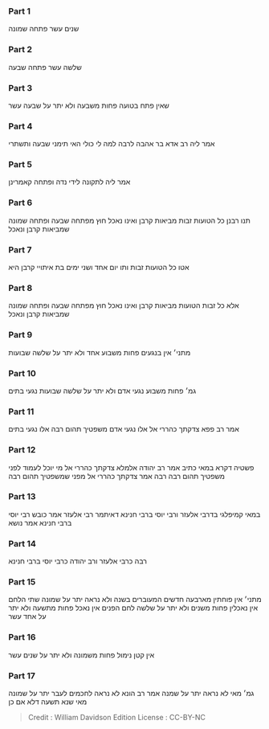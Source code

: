 
### Part 1
שנים עשר פתחה שמונה

### Part 2
שלשה עשר פתחה שבעה

### Part 3
שאין פתח בטועה פחות משבעה ולא יתר על שבעה עשר

### Part 4
אמר ליה רב אדא בר אהבה לרבה למה לי כולי האי תימני שבעה ותשתרי

### Part 5
אמר ליה לתקונה לידי נדה ופתחה קאמרינן

### Part 6
תנו רבנן כל הטועות זבות מביאות קרבן ואינו נאכל חוץ מפתחה שבעה ופתחה שמונה שמביאות קרבן ונאכל

### Part 7
אטו כל הטועות זבות ותו יום אחד ושני ימים בת איתויי קרבן היא

### Part 8
אלא כל זבות הטועות מביאות קרבן ואינו נאכל חוץ מפתחה שבעה ופתחה שמונה שמביאות קרבן ונאכל

### Part 9
מתני׳ אין בנגעים פחות משבוע אחד ולא יתר על שלשה שבועות

### Part 10
גמ׳ פחות משבוע נגעי אדם ולא יתר על שלשה שבועות נגעי בתים

### Part 11
אמר רב פפא צדקתך כהררי אל אלו נגעי אדם משפטיך תהום רבה אלו נגעי בתים

### Part 12
פשטיה דקרא במאי כתיב אמר רב יהודה אלמלא צדקתך כהררי אל מי יוכל לעמוד לפני משפטיך תהום רבה רבה אמר צדקתך כהררי אל מפני שמשפטיך תהום רבה

### Part 13
במאי קמיפלגי בדרבי אלעזר ורבי יוסי ברבי חנינא דאיתמר רבי אלעזר אמר כובש רבי יוסי ברבי חנינא אמר נושא

### Part 14
רבה כרבי אלעזר ורב יהודה כרבי יוסי ברבי חנינא

### Part 15
מתני׳ אין פוחתין מארבעה חדשים המעוברים בשנה ולא נראה יתר על שמונה שתי הלחם אין נאכלין פחות משנים ולא יתר על שלשה לחם הפנים אין נאכל פחות מתשעה ולא יתר על אחד עשר

### Part 16
אין קטן נימול פחות משמונה ולא יתר על שנים עשר

### Part 17
גמ׳ מאי לא נראה יתר על שמנה אמר רב הונא לא נראה לחכמים לעבר יתר על שמונה מאי שנא תשעה דלא אם כן

>Credit : William Davidson Edition
>License : CC-BY-NC
